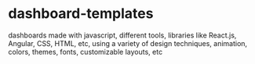 # dashboard-templates
dashboards made with javascript, different tools, libraries like React.js, Angular, CSS, HTML, etc, using a variety of design techniques, animation, colors, themes, fonts, customizable layouts, etc
